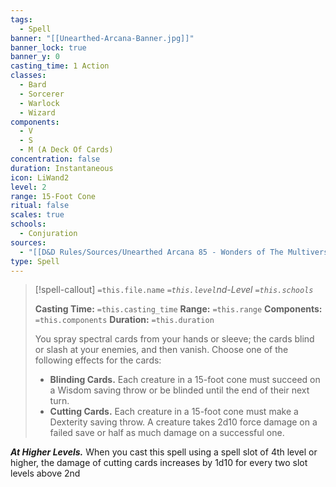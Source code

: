 ```yaml
---
tags:
  - Spell
banner: "[[Unearthed-Arcana-Banner.jpg]]"
banner_lock: true
banner_y: 0
casting_time: 1 Action
classes:
  - Bard
  - Sorcerer
  - Warlock
  - Wizard
components:
  - V
  - S
  - M (A Deck Of Cards)
concentration: false
duration: Instantaneous
icon: LiWand2
level: 2
range: 15-Foot Cone
ritual: false
scales: true
schools:
  - Conjuration
sources:
  - "[[D&D Rules/Sources/Unearthed Arcana 85 - Wonders of The Multiverse]]"
type: Spell
---
```

>[!spell-callout] `=this.file.name`
>*`=this.level`nd-Level `=this.schools`*
>
>**Casting Time:** `=this.casting_time`
>**Range:** `=this.range`
>**Components:** `=this.components`
>**Duration:** `=this.duration`
>
>You spray spectral cards from your hands or sleeve; the cards blind or slash at your enemies, and then vanish. Choose one of the following effects for the cards:
>
>* **Blinding Cards.** Each creature in a 15-foot cone must succeed on a Wisdom saving throw or be blinded until the end of their next turn.
>* **Cutting Cards.** Each creature in a 15-foot cone must make a Dexterity saving throw. A creature takes 2d10 force damage on a failed save or half as much damage on a successful one.
>
>
***At Higher Levels.*** When you cast this spell using a spell slot of 4th level or higher, the damage of cutting cards increases by 1d10 for every two slot levels above 2nd